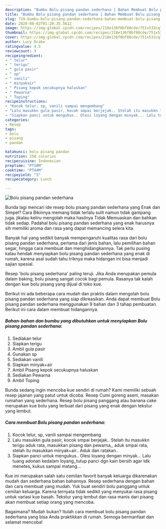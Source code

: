 ```yaml
---
description: "Bumbu Bolu pisang pandan sederhana | Bahan Membuat Bolu pisang pandan sederhana Yang Lezat"
title: "Bumbu Bolu pisang pandan sederhana | Bahan Membuat Bolu pisang pandan sederhana Yang Lezat"
slug: 719-bumbu-bolu-pisang-pandan-sederhana-bahan-membuat-bolu-pisang-pandan-sederhana-yang-lezat
date: 2020-08-02T01:20:35.561Z
image: https://img-global.cpcdn.com/recipes/218e136f8bf88cde/751x532cq70/bolu-pisang-pandan-sederhana-foto-resep-utama.jpg
thumbnail: https://img-global.cpcdn.com/recipes/218e136f8bf88cde/751x532cq70/bolu-pisang-pandan-sederhana-foto-resep-utama.jpg
cover: https://img-global.cpcdn.com/recipes/218e136f8bf88cde/751x532cq70/bolu-pisang-pandan-sederhana-foto-resep-utama.jpg
author: Lucy Drake
ratingvalue: 4.5
reviewcount: 3
recipeingredient:
- " telur"
- " terigu"
- " gula pasir"
- " sp"
- " vanili"
- " minyakair"
- " Pisang kepok secukupnya haluskan"
- " Pewarna"
- " Toping"
recipeinstructions:
- "Kocok telur, sp, vanili sampai mengembang"
- "Lalu masukkn gula pasir, kocok smpai berjejak.. Stelah itu masukkn terigu aduk rata, masukkan pisang dan pewarna,, aduk smpai rata, stelah itu masukkan minyak+air.. Aduk dan ratakan.."
- "Siapkan panci untuk mengukus.. Olesi loyang dengan minyak... Lalu tuang adonan kedalam loyang,,tutup panci dgn kain bersih agar tdk menetes, kukus sampai matang..."
categories:
- Resep
tags:
- bolu
- pisang
- pandan

katakunci: bolu pisang pandan 
nutrition: 258 calories
recipecuisine: Indonesian
preptime: "PT18M"
cooktime: "PT44M"
recipeyield: "3"
recipecategory: Lunch

---
```



![Bolu pisang pandan sederhana](https://img-global.cpcdn.com/recipes/218e136f8bf88cde/751x532cq70/bolu-pisang-pandan-sederhana-foto-resep-utama.jpg)

Bunda lagi mencari ide resep bolu pisang pandan sederhana yang Enak dan Simpel? Cara Bikinnya memang tidak terlalu sulit namun tidak gampang juga. jikalau keliru mengolah maka hasilnya Tidak Memuaskan dan bahkan tidak sedap. Padahal bolu pisang pandan sederhana yang enak harusnya sih memiliki aroma dan rasa yang dapat memancing selera kita.

Banyak hal yang sedikit banyak mempengaruhi kualitas rasa dari bolu pisang pandan sederhana, pertama dari jenis bahan, lalu pemilihan bahan segar, hingga cara membuat dan menghidangkannya. Tak perlu pusing kalau hendak menyiapkan bolu pisang pandan sederhana yang enak di rumah, karena asal sudah tahu triknya maka hidangan ini bisa menjadi sajian spesial.

Resep &#39;bolu pisang sederhana&#39; paling teruji. Jika Anda merupakan pemula dalam baking, bolu pisang sangat cocok bagi pemula. Rasanya tak kalah dengan kue bolu pisang yang dijual di toko kue.


Berikut ini ada beberapa cara mudah dan praktis dalam mengolah bolu pisang pandan sederhana yang siap dikreasikan. Anda dapat membuat Bolu pisang pandan sederhana menggunakan 9 bahan dan 3 tahap pembuatan. Berikut ini cara dalam membuat hidangannya.

<!--inarticleads1-->

##### Bahan-bahan dan bumbu yang dibutuhkan untuk menyiapkan Bolu pisang pandan sederhana:

1. Sediakan  telur
1. Siapkan  terigu
1. Ambil  gula pasir
1. Gunakan  sp
1. Sediakan  vanili
1. Siapkan  minyak+air
1. Ambil  Pisang kepok secukupnya haluskan
1. Sediakan  Pewarna
1. Ambil  Toping


Bunda sedang ingin mencoba kue sendiri di rumah? Kami memiliki sebuah resep jajanan yang patut untuk dicoba. Resep Cumi goreng asem, masakan rumahan yang sederhana. Resep bolu pisang panggang atau banana cake merupakan kue bolu yang terbuat dari pisang yang enak dengan tekstur yang lembut. 

<!--inarticleads2-->

##### Cara membuat Bolu pisang pandan sederhana:

1. Kocok telur, sp, vanili sampai mengembang
1. Lalu masukkn gula pasir, kocok smpai berjejak.. Stelah itu masukkn terigu aduk rata, masukkan pisang dan pewarna,, aduk smpai rata, stelah itu masukkan minyak+air.. Aduk dan ratakan..
1. Siapkan panci untuk mengukus.. Olesi loyang dengan minyak... Lalu tuang adonan kedalam loyang,,tutup panci dgn kain bersih agar tdk menetes, kukus sampai matang...


Kue ini merupakan salah satu cemilan favorit banyak keluarga dikarenakan mudah dan sederhana bahan bahannya. Resep sederhana dengan bahan dan cara membuat yang mudah. Yuk buat sendiri bolu panggang untuk cemilan keluarga. Karena ternyata tidak sedikit yang menyukai rasa pisang untuk variasi kue basah. Tekstur yang lembut dan rasa manis dari pisang akan membuat setiap orang yang mencoba. 

Bagaimana? Mudah bukan? Itulah cara membuat bolu pisang pandan sederhana yang bisa Anda praktikkan di rumah. Semoga bermanfaat dan selamat mencoba!
